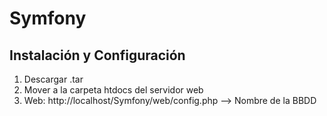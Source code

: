 Symfony
========================

Instalación y Configuración
----------------------------

1. Descargar .tar
2. Mover a la carpeta htdocs del servidor web
3. Web: http://localhost/Symfony/web/config.php --> Nombre de la BBDD